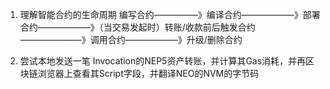  1. 理解智能合约的生命周期
编写合约—————》编译合约——————》部署合约——————》（当交易发起时）转账/收款前后触发合约
                     ———————》调用合约——————》升级/删除合约
                     
2. 尝试本地发送一笔 Invocation的NEP5资产转账，并计算其Gas消耗，并再区块链浏览器上查看其Script字段，并翻译NEO的NVM的字节码

